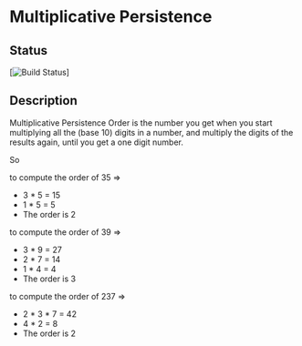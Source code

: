 # Multiplicative Persistence

## Status

[![Build Status](https://github.com/erwinvaneijk/multiplicative-persistence/actions/workflows/python-multiplicative-persistence.yml/badge.svg)]

## Description

Multiplicative Persistence Order is the number you get when you start
multiplying all the (base 10) digits in a number, and multiply the digits
of the results again, until you get a one digit number.

So

to compute the order of 35 =>

- 3 * 5 = 15
- 1 * 5 = 5
- The order is 2

to compute the order of 39 =>

- 3 * 9 = 27
- 2 * 7 = 14
- 1 * 4 = 4
- The order is 3

to compute the order of 237 =>

- 2 * 3 * 7 = 42
- 4 * 2 = 8
- The order is 2
